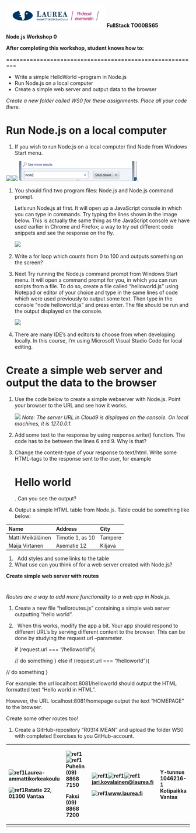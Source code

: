 ![](Aspose.Words.4ed4f339-01cb-4b9a-8c5a-a586ddaed06b.001.jpeg)	**FullStack TO00BS65**







**Node.js Workshop 0**

**After completing this workshop, student knows how to:**

=========================================================
- Write a simple HelloWorld –program in Node.js
- Run Node.js on a local computer
- Create a simple web server and output data to the browser


*Create a new folder called WS0 for these assignments. Place all your code there.*


# **Run Node.js on a local computer**

1. If you wish to run Node.js on a local computer find Node from Windows Start menu.

![](Aspose.Words.4ed4f339-01cb-4b9a-8c5a-a586ddaed06b.002.png)![](Aspose.Words.4ed4f339-01cb-4b9a-8c5a-a586ddaed06b.003.png)
![](Aspose.Words.4ed4f339-01cb-4b9a-8c5a-a586ddaed06b.004.png)

1. You should find two program files: Node.js and Node.js command prompt. 

   Let’s run Node.js at first. It will open up a JavaScript console in which you can type in commands. Try typing the lines shown in the image below. This is actually the same thing as the JavaScript console we have used earlier in Chrome and Firefox; a way to try out different code snippets and see the response on the fly.

   ![](Aspose.Words.4ed4f339-01cb-4b9a-8c5a-a586ddaed06b.005.png)  

1. Write a for loop which counts from 0 to 100 and outputs something on the screen?



1. Next Try running the Node.js command prompt from Windows Start menu. It will open a command prompt for you, in which you can run scripts from a file. To do so, create a file called “helloworld.js” using Notepad or editor of your choice and type in the same lines of code which were used previously to output some text. Then type in the console “node helloworld.js” and press enter. The file should be run and the output displayed on the console.


   ![](Aspose.Words.4ed4f339-01cb-4b9a-8c5a-a586ddaed06b.006.png)

1. There are many IDE’s and editors to choose from when developing locally. In this course, I’m using Microsoft Visual Studio Code for local editing. 


# **Create a simple web server and output the data to the browser**

1. Use the code below to create a simple webserver with Node.js. Point your browser to the URL and see how it works.

   ![](Aspose.Words.4ed4f339-01cb-4b9a-8c5a-a586ddaed06b.007.png)
   *Note: The server URL in Cloud9 is displayed on the console. On local machines, it is 127.0.0.1.*

1. Add some text to the response by using response.write() function. The code has to be between the lines 6 and 9. Why is that?

1. Change the content-type of your response to text/html. Write some HTML-tags to the response sent to the user, for example <h1>Hello world</h1>. Can you see the output?



1. Output a simple HTML table from Node.js. Table could be something like below:


|Name|Address|City|
| :- | :- | :- |
|Matti Meikäläinen|Timotie 1, as 10|Tampere|
|Maija Virtanen|Asematie 12|Kiljava|

1. ` `Add styles and some links to the table
1. What use can you think of for a web server created with Node.js?

**Create simple web server with routes**
#
*Routes are a way to add more functionality to a web app in Node.js.*

1. Create a new file “helloroutes.js” containing a simple web server outputting “hello world”.
1. ` `When this works, modify the app a bit. Your app should respond to different URL’s by serving different content to the browser. This can be done by studying the request.url –parameter.

   if (request.url === “/helloworld”){


   // do something
   } 
   else if (request.url === “/helloworld”){

// do something
} 


For example: the url localhost:8081/helloworld should output the HTML formatted text “Hello world in HTML”.

However, the URL localhost:8081/homepage output the text “HOMEPAGE” to the browser.

Create some other routes too!

1. Create a GitHub-repository “R0314 MEAN” and upload the folder WS0 with completed Exercises to you GitHub-account.

|<p>![ref1]Laurea-ammattikorkeakoulu  </p><p>![ref1]Ratatie 22, 01300 Vantaa</p>|<p>![ref1]![ref1]Puhelin (09) 8868 7150</p><p>Faksi (09) 8868 7200</p>|<p>![ref1]![ref1]![ref1]jari.kovalainen@laurea.fi      </p><p>![ref1]www.laurea.fi</p>|Y-tunnus             1046216-1<br>Kotipaikka           Vantaa|
| :- | :- | :- | :- |
|||||

[ref1]: Aspose.Words.4ed4f339-01cb-4b9a-8c5a-a586ddaed06b.008.png
